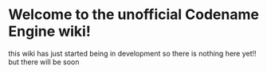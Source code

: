 # Welcome to the unofficial Codename Engine wiki!

this wiki has just started being in development so there is nothing here yet!! but there will be soon